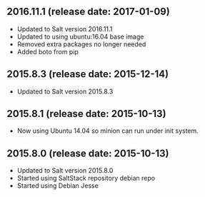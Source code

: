 ## 2016.11.1 (release date: 2017-01-09)
 * Updated to Salt version 2016.11.1
 * Updated to using ubuntu:16.04 base image
 * Removed extra packages no longer needed
 * Added boto from pip

## 2015.8.3 (release date: 2015-12-14)
 * Updated to Salt version 2015.8.3

## 2015.8.1 (release date: 2015-10-13)
 * Now using Ubuntu 14.04 so minion can run under init system.

## 2015.8.0 (release date: 2015-10-13)
 * Updated to Salt version 2015.8.0
 * Started using SaltStack repository debian repo
 * Started using Debian Jesse
